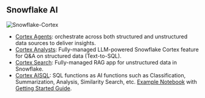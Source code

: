 ## Snowflake AI

![Snowflake-Cortex](https://i.postimg.cc/xCzt8sqX/snowflake-cortex.jpg)

- [Cortex Agents](https://docs.snowflake.com/en/user-guide/snowflake-cortex/cortex-agents): orchestrate across both structured and unstructured data sources to deliver insights.
- [Cortex Analysts](https://docs.snowflake.com/en/user-guide/snowflake-cortex/cortex-analyst): Fully-managed LLM-powered Snowflake Cortex feature for Q&A on structured data (Text-to-SQL).
- [Cortex Search](https://docs.snowflake.com/en/user-guide/snowflake-cortex/cortex-search/cortex-search-overview): Fully-managed RAG app for unstructured data in Snowflake.
- [Cortex AISQL](https://docs.snowflake.com/en/user-guide/snowflake-cortex/aisql): SQL functions as AI functions such as Classification, Summarization, Analysis, Similarity Search, etc. [Example Notebook](https://github.com/Snowflake-Labs/sfguide-getting-started-with-cortex-aisql/blob/main/) with [Getting Started Guide](https://github.com/Snowflake-Labs/sfguide-getting-started-with-cortex-aisql/tree/main).
